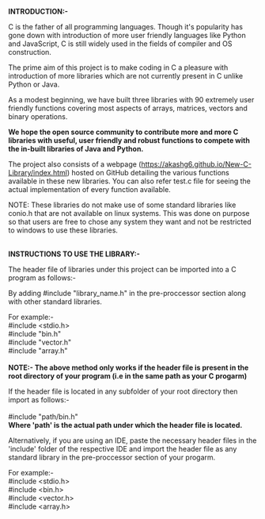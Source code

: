 **INTRODUCTION:-**

C is the father of all programming languages. Though it's popularity has gone down with introduction of more user friendly languages like Python and JavaScript, C is still widely used in the fields of compiler and OS construction.

The prime aim of this project is to make coding in C a pleasure with introduction of more libraries which are not currently present in C unlike Python or Java.

As a modest beginning, we have built three libraries with 90 extremely user friendly functions covering most aspects of arrays, matrices, vectors and binary operations.

**We hope the open source community to contribute more and more C libraries with useful, user friendly and robust functions to compete with the in-built libraries of Java and Python.**

The project also consists of a webpage (https://akashg6.github.io/New-C-Library/index.html) hosted on GitHub detailing the various functions available in these new libraries.
You can also refer test.c file for seeing the actual implementation of every function available.

NOTE: These libraries do not make use of some standard libraries like conio.h that are not available on linux systems. This was done on purpose so that users are free to chose any system they want and not be restricted to windows to use these libraries.


<br>**INSTRUCTIONS TO USE THE LIBRARY:-**

The header file of libraries under this project can be imported into a C program as follows:-

By adding #include "library_name.h" in the pre-proccessor section along with other standard libraries.

For example:-<br> #include <stdio.h><br>
              #include "bin.h"<br>
              #include "vector.h"<br>
              #include "array.h"<br><br>
**NOTE:- The above method only works if the header file is present in the root directory of your program (i.e in the same path as your C progarm)** 

If the header file is located in any subfolder of your root directory then import as follows:-<br><br>
#include "path/bin.h"<br>
**Where 'path' is the actual path under which the header file is located.**

Alternatively, if you are using an IDE, paste the necessary header files in the 'include' folder of the respective IDE and import the header file as any standard library in the pre-proccessor section of your progarm.

For example:-<br>
#include <stdio.h><br>
#include <bin.h><br>
#include <vector.h><br>
#include <array.h><br>
